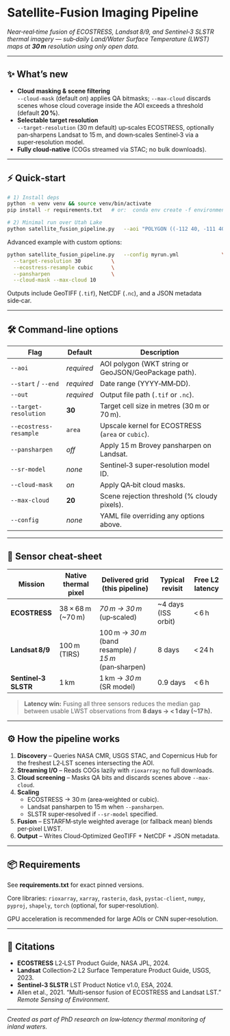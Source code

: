 # Satellite‑Fusion Imaging Pipeline

*Near‑real‑time fusion of ECOSTRESS, Landsat 8/9, and Sentinel‑3 SLSTR thermal imagery — sub‑daily Land/Water Surface Temperature (LWST) maps at **30 m** resolution using only open data.*

---

## ✨ What’s new
- **Cloud masking & scene filtering**  
  `--cloud-mask` (default *on*) applies QA bitmasks; `--max-cloud` discards scenes whose cloud coverage inside the AOI exceeds a threshold (default **20 %**).
- **Selectable target resolution**  
  `--target-resolution` (30 m default) up‑scales ECOSTRESS, optionally pan‑sharpens Landsat to 15 m, and down‑scales Sentinel‑3 via a super‑resolution model.
- **Fully cloud‑native** (COGs streamed via STAC; no bulk downloads).

---

## ⚡ Quick‑start

```bash
# 1) Install deps
python -m venv venv && source venv/bin/activate
pip install -r requirements.txt   # or:  conda env create -f environment.yml

# 2) Minimal run over Utah Lake
python satellite_fusion_pipeline.py   --aoi "POLYGON ((-112 40, -111 40, -111 41, -112 41, -112 40))"   --start 2025-05-25 --end 2025-05-30   --out utah_lake_LWST.tif
```

Advanced example with custom options:

```bash
python satellite_fusion_pipeline.py   --config myrun.yml              \
  --target-resolution 30          \
  --ecostress-resample cubic      \
  --pansharpen                    \
  --cloud-mask --max-cloud 10
```

Outputs include GeoTIFF (`.tif`), NetCDF (`.nc`), and a JSON metadata side‑car.

---

## 🛠️ Command‑line options

| Flag | Default | Description |
|------|---------|-------------|
| `--aoi` | *required* | AOI polygon (WKT string or GeoJSON/GeoPackage path). |
| `--start` / `--end` | *required* | Date range (YYYY‑MM‑DD). |
| `--out` | *required* | Output file path (`.tif` or `.nc`). |
| `--target-resolution` | **30** | Target cell size in metres (30 m or 70 m). |
| `--ecostress-resample` | `area` | Upscale kernel for ECOSTRESS (`area` or `cubic`). |
| `--pansharpen` | *off* | Apply 15 m Brovey pansharpen on Landsat. |
| `--sr-model` | *none* | Sentinel‑3 super‑resolution model ID. |
| `--cloud-mask` | *on* | Apply QA‑bit cloud masks. |
| `--max-cloud` | **20** | Scene rejection threshold (% cloudy pixels). |
| `--config` | *none* | YAML file overriding any options above. |

---

## 🔬 Sensor cheat‑sheet

| Mission | Native thermal pixel | Delivered grid (this pipeline) | Typical revisit | Free L2 latency |
|---------|---------------------|--------------------------------|-----------------|-----------------|
| **ECOSTRESS** | 38 × 68 m (~70 m) | *70 m → 30 m* (up‑scaled) | ~4 days (ISS orbit) | < 6 h |
| **Landsat 8/9** | 100 m (TIRS) | 100 m → *30 m* (band resample) / *15 m* (pan‑sharpen) | 8 days | < 24 h |
| **Sentinel‑3 SLSTR** | 1 km | 1 km → *30 m* (SR model) | 0.9 days | < 6 h |

> **Latency win:** Fusing all three sensors reduces the median gap between usable LWST observations from **8 days → < 1 day (~17 h).**

---

## ⚙️ How the pipeline works

1. **Discovery** – Queries NASA CMR, USGS STAC, and Copernicus Hub for the freshest L2‑LST scenes intersecting the AOI.  
2. **Streaming I/O** – Reads COGs lazily with `rioxarray`; no full downloads.  
3. **Cloud screening** – Masks QA bits and discards scenes above `--max-cloud`.  
4. **Scaling**  
   * ECOSTRESS → 30 m (area‑weighted or cubic).  
   * Landsat pansharpen to 15 m when `--pansharpen`.  
   * SLSTR super‑resolved if `--sr-model` specified.  
5. **Fusion** – ESTARFM‑style weighted average (or fallback mean) blends per‑pixel LWST.  
6. **Output** – Writes Cloud‑Optimized GeoTIFF + NetCDF + JSON metadata.

---

## 📦 Requirements

See **requirements.txt** for exact pinned versions.

Core libraries: `rioxarray`, `xarray`, `rasterio`, `dask`, `pystac-client`, `numpy`, `pyproj`, `shapely`, `torch` (optional, for super‑resolution).

GPU acceleration is recommended for large AOIs or CNN super‑resolution.

---

## 📑 Citations

- **ECOSTRESS** L2‑LST Product Guide, NASA JPL, 2024.  
- **Landsat** Collection‑2 L2 Surface Temperature Product Guide, USGS, 2023.  
- **Sentinel‑3 SLSTR** LST Product Notice v1.0, ESA, 2024.  
- Allen et al., 2021. “Multi‑sensor fusion of ECOSTRESS and Landsat LST.” *Remote Sensing of Environment*.

---

*Created as part of PhD research on low‑latency thermal monitoring of inland waters.*
